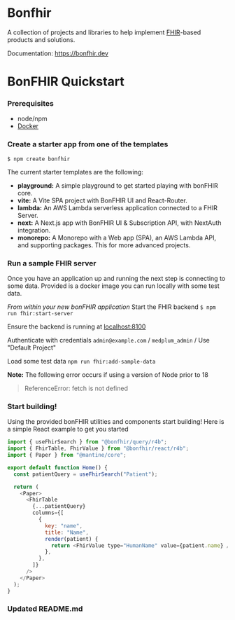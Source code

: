 # Bonfhir

A collection of projects and libraries to help implement [FHIR](https://hl7.org/fhir/)-based products and solutions.

Documentation: https://bonfhir.dev

# BonFHIR Quickstart

### Prerequisites

- node/npm
- [Docker](https://docs.docker.com/desktop/)

### Create a starter app from one of the templates

`$ npm create bonfhir`

The current starter templates are the following:

- **playground:** A simple playground to get started playing with bonFHIR core.
- **vite:** A Vite SPA project with BonFHIR UI and React-Router.
- **lambda:** An AWS Lambda serverless application connected to a FHIR Server.
- **next:** A Next.js app with BonFHIR UI & Subscription API, with NextAuth
  integration.
- **monorepo:** A Monorepo with a Web app (SPA), an AWS Lambda API, and supporting
  packages. This for more advanced projects.

### Run a sample FHIR server

Once you have an application up and running the next step is connecting to some data. Provided is a docker image you can run locally with some test data.

_From within your new bonFHIR application_
Start the FHIR backend
`$ npm run fhir:start-server`

Ensure the backend is running at [localhost:8100](http://localhost:8100)

Authenticate with credentials `admin@example.com` / `medplum_admin` / Use "Default Project"

Load some test data
`npm run fhir:add-sample-data`

**Note:** The following error occurs if using a version of Node prior to 18

> ReferenceError: fetch is not defined

### Start building!

Using the provided bonFHIR utilities and components start building! Here is a simple React example to get you started

```javascript
import { useFhirSearch } from "@bonfhir/query/r4b";
import { FhirTable, FhirValue } from "@bonfhir/react/r4b";
import { Paper } from "@mantine/core";

export default function Home() {
  const patientQuery = useFhirSearch("Patient");

  return (
    <Paper>
      <FhirTable
        {...patientQuery}
        columns={[
          {
            key: "name",
            title: "Name",
            render(patient) {
              return <FhirValue type="HumanName" value={patient.name} />;
            },
          },
        ]}
      />
    </Paper>
  );
}
```

### Updated README.md
